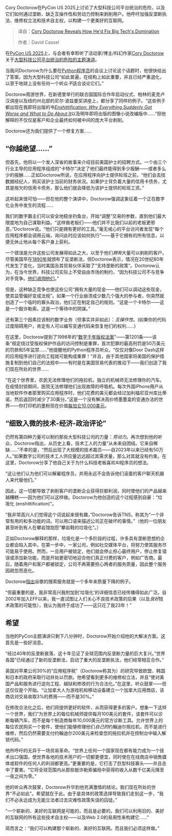 
<!--
title: 科里·多克托罗揭示如何破解大型科技公司的垄断
cover: https://cdn.thenewstack.io/media/2025/07/cc31b0a8-cory-doctorow-screenshot-from-pycon-us-2025-keynote.jpg
summary: Cory Doctorow在PyCon US 2025上讨论了大型科技公司平台统治的危险，以及它们如何通过垄断、缺乏互操作性和劳动力控制来剥削用户。他呼吁加强反垄断执法、维修权立法和技术自主权，以构建一个更美好的互联网。
-->

Cory Doctorow在PyCon US 2025上讨论了大型科技公司平台统治的危险，以及它们如何通过垄断、缺乏互操作性和劳动力控制来剥削用户。他呼吁加强反垄断执法、维修权立法和技术自主权，以构建一个更美好的互联网。

> 译自：[Cory Doctorow Reveals How He'd Fix Big Tech's Domination](https://thenewstack.io/cory-doctorow-reveals-how-hed-fix-big-techs-domination/)
> 
> 作者：David Cassel

在[PyCon US 2025](https://thenewstack.io/what-can-we-learn-from-historys-most-bizarre-software-bugs/)上，与会者有幸聆听了活动家/博主/科幻作家[Cory Doctorow](https://craphound.com/)关于[大型科技公司平台统治的危险的主题演讲](https://www.youtube.com/watch?v=ydVmzg_SJLw)。

当我问Doctorow为什么要在[Python程序员](https://thenewstack.io/what-is-python/)的会议上讨论这个话题时，他很快给出了答案。因为大型科技公司“如此普遍，在结构上如此重要，并且已经严重退化，以至于地球上没有任何一个听众*不*适合谈论它们。”

Doctorow周游世界，在新德里举行的联合国国际合作年启动仪式、柏林的麦克卢汉讲座以及纽约州北部的尼尔·波兹曼奖讲座上，都分享了同样的例子。“这些例子都出现在我即将出版的书[*Enshittification: Why Everything Suddenly Got Worse and What to Do About It*](https://www.barnesandnoble.com/w/enshittification-cory-doctorow/1146657404)以及明年即将出版的图像小说改编版中……”但他解释的不仅仅是客户和企业最终如何被中间的庞大平台剥削。

Doctorow还为我们提供了一个修复方案……

## “你越绝望……”

但首先，他将以一个发人深省的故事来介绍目前美国护士的招聘方式。一个由三个行业主导的应用程序组成的“卡特尔”决定了他们最终能得到多少报酬——或者多么少的报酬……正如Doctorow所说，在应用程序向护士提供轮班之前，“他们会去找数据经纪人，购买该护士当前的财务状况。如果护士背负着大量的信用卡债务，尤其是拖欠的信用卡债务，那么他们就会降低为该护士提供的轮班工资。”

这听起来很可怕——但在他的整个演讲中，Doctorow强调这象征着一个正在数字化业务中发生的流程……

我们的数字霸主们可以安全地稳坐钓鱼台，开始“调整”交易的参数，直到他们最大限度地为自己谋取利益。“这样做老板们——他们并不比我们以前的老板更邪恶，”Doctorow说。“他们只是拥有更好的工具。”毫无戒心的平台访问者发现“每个应用程序都会调用云端，询问此时应该如何执行”——基于它拥有的所有信息，以便无休止地从每个客户身上获利。

一个错误是允许这些公司发展得如此之大，以至于他们*拥有*大量可以剥削的客户。尽管美国早在[1890年](https://pluralistic.net/2022/02/20/we-should-not-endure-a-king/)就颁布了反垄断法，但Doctorow表示，情况在20世纪80年代发生了变化，当时美国及其贸易伙伴采取了“支持垄断的政策”。Doctorow认为，在当今世界，科技公司实际上不受自由市场的制约，“因为科技公司不与竞争对手竞争。[他们*收购*他们](https://www.theverge.com/2020/7/29/21345723/facebook-instagram-documents-emails-mark-zuckerberg-kevin-systrom-hearing)。”

但是，这种缺乏竞争也使这些公司“拥有大量的现金——他们可以调动这些现金，使其监管偏好变成法规”。如果一个行业崩溃成少数几个强大的参与者，你突然就创造了一个临时的寡头政治，他们正在制定自己的规则。“这是一个卡特尔——这是一个敲诈勒索。这是一个等待中的阴谋。”

还有第三个因素应该制约数字业务（但事实并非如此）：*互操作性*。(如果你的代码过度阻碍用户，肯定有人可以编写变通代码来恢复他们的权利……)

在这里，Doctorow提到了1998年的“[数字千年版权法案](https://en.wikipedia.org/wiki/Digital_Millennium_Copyright_Act)”——第1201条——该条“规定绕过受版权保护作品的访问控制是重罪，首次犯罪的最高刑罚是50万美元的罚款和5年监禁……”他提醒他的Python程序员听众，“仅仅对像Door Dash这样的应用程序进行逆向工程就可能构成重罪！”并且，由于其他国家将美国的保护措施复制到他们自己的法规中——有时是在美国贸易代表的推动下——我们创造了我们现在所处的世界……

“在这个世界里，农民无法修理他们的拖拉机，独立的机械师无法修理你的汽车。在疫情封锁期间，医院无法修理他们出现故障的呼吸机。每次外国iPhone用户从当地软件作者那里购买应用程序时，他们花费的美元都会经过加利福尼亚州库比蒂诺，然后返回时减少了30美分。”这是一个没有解决高价喷墨墨盒的变通办法的世界——你打印机的墨粉现在价值[每加仑10,000美元](https://daringfireball.net/linked/2006/12/22/inkjet-refills)。

## “细致入微的技术-经济-政治评论”

仍然有第四种力量可以制约那些大型科技公司的力量：*劳动力*。再次想到他的听众，Doctorow指出，从历史上看，技术工人的力量“从未来自团结。它来自稀缺……”不幸的是，“然后出现了大规模的技术裁员——自2023年以来已经有50万人。”如果数字公司的技术工人供应量远远超过其需求量，那么对其就没有约束。在这里，Doctorow分享了他自己关于为什么科技老板喜欢AI程序员的想法。

“这让他们认为他们可以解雇程序员，并用永远不会告诉他们滚蛋的客户聊天机器人来代替他们。”

因此，这一切都导致了剥削客户的垄断企业获得巨额利润，同时使他们的产品越来越糟糕——因为他们可以这样做。Doctorow为他创造的这个过程感到自豪：“垃圾化 (enshittification)”。

“我非常高兴人们觉得这个词说起来很有趣，”Doctorow告诉TNS，称其为“一个非常有用的和多功能的词，可以用口语来描述公司正在破坏的事情。”（他的一位朋友甚至听到有人在攀岩馆抱怨“攀岩鞋的垃圾化”。）

正如Doctorow解释的那样，垃圾化是一个多阶段的过程，许多具有垄断思想的企业都会陷入其中。在第一步中，一家公司，例如社交媒体平台，将努力使其服务尽可能易于使用。然而，一旦用户被锁定，他们就会停止担心最终用户，停止修复错误或添加新功能，而是开始更密切地迎合他们真正付费的客户，例如广告商。最后，随着用户和客户都被锁定，公司不再需要担心两者的服务质量，因此整个服务因疏忽而恶化。

Doctorow[指出](https://doctorow.medium.com/googles-enshittification-memos-2d6d57306072)谷歌的搜索服务就是一个多年来质量下降的例子。

“但最重要的是，我非常高兴我附加到‘垃圾化’的详细信息已经传播得如此广泛。自2002年加入EFF以来，我一直试图让人们关心不良技术政策的后果（以及*良好*技术政策的可能性），我认为我终于成功了——这只花了我23年！”

## 希望

当他的PyCon主题演讲只剩下八分钟时，Doctorow开始介绍他的大解决方案。这首先是一些好消息。

“经过40年的反垄断衰落，这十年见证了全球范围内反垄断力量的巨大复兴。”世界各国“已经通过了新的反垄断法，启动了重大的反垄断执法，他们经常相互合作。”

英国对苹果公司30%的“应用程序税”（Doctorow称其为）的研究导致欧盟、韩国和日本的政府采取行动并处以罚款。他希望看到更多的维修权立法，并且“使对美国产品和服务进行逆向工程、越狱和修改的行为合法化。”在这里，听众鼓掌——但这仅仅是个开始。“让加拿大人为游戏机和移动设备建立一个加拿大应用商店，该商店对交易收取3%的费用——而不是30%。”

在修改合法化之后，他们将提供更好的软件，从而获得更多的客户。想象一下这样一个世界，我们“为世界上的每位机械师提供每月100美元的套件，该套件可以诊断每辆汽车，而不是每个制造商每年10,000美元的官方诊断工具。允许世界上的每位农民购买一个套件，使他们能够修理他们*自己的*约翰迪尔拖拉机，而不是进行维修，然后仍然需要支付约翰迪尔200美元来检查您的拖拉机并在控制台中输入解锁代码。”

他所呼吁的无异于一场贸易革命。“世界上任何一个国家现在都有能力成为一个技术出口强国，使世界各地的技术用户的一切都更便宜，同时使在在线商店中销售媒体或软件的任何人的利润都更高。”更重要的是，它打击了巨型科技寡头——并且击中了要害。“它将全球范围内从那些敲诈勒索骗局中获得的收入从数千亿美元降至一夜之间为零。”

他的听众再次鼓掌，Doctorow升华到他充满激情的结论。我们现在所处的世界“不必如此”。希望就在于此。由于是具体的政策选择导致我们走到这一步，“我们不必永远成为无能立法者过去灾难性政策失误的囚徒。”

“一个崭新的、美好的互联网是可能的，而且是必要的。我们可以利用旧的、美好的互联网的所有这些技术自主权——以及Web 2.0的易用性来构建它……”

简而言之：“我们可以构建那个崭新的、美好的互联网。而且我们必须这样做。”